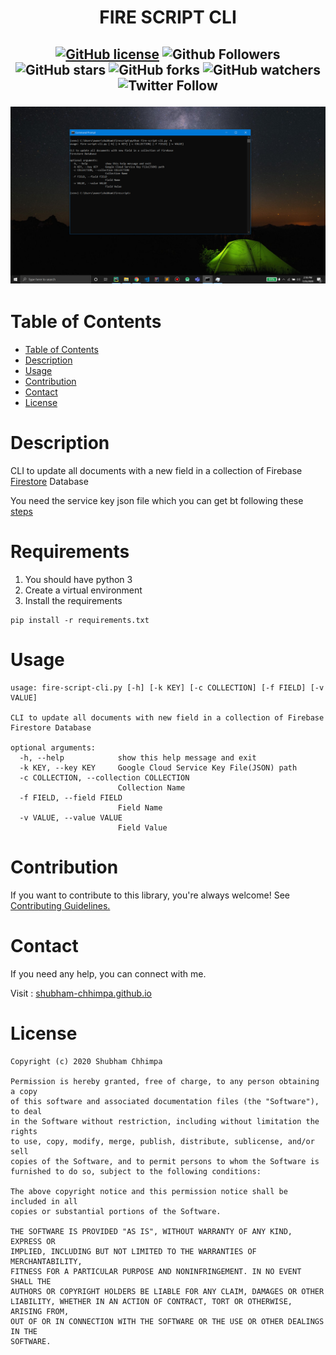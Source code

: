 <h1 align="center">

**FIRE SCRIPT CLI**
</h1>
<h2 align="center">

[![GitHub license](https://img.shields.io/badge/License-MIT-blue.svg)](LICENSE)
![Github Followers](https://img.shields.io/github/followers/shubham-chhimpa?label=Follow&style=social)
![GitHub stars](https://img.shields.io/github/stars/shubham-chhimpa/fire-script-cli?style=social)
![GitHub forks](https://img.shields.io/github/forks/shubham-chhimpa/fire-script-cli?style=social)
![GitHub watchers](https://img.shields.io/github/watchers/shubham-chhimpa/fire-script-cli?style=social)
![Twitter Follow](https://img.shields.io/twitter/follow/shubham_chhimpa?label=Follow&style=social)

![](project/images/cli.png)

</h2>

# Table of Contents
- [Table of Contents](#table-of-contents)
- [Description](#description)
- [Usage](#usage)
- [Contribution](#contribution)
- [Contact](#contact)
- [License](#license)

# Description
CLI to update all documents with a new field in a collection of Firebase
[Firestore](https://firebase.google.com/docs/firestore/quickstart) Database

You need the service key json file which you can get bt following these [steps](https://firebase.google.com/docs/firestore/quickstart#initialize)

# Requirements

1. You should have python 3
2. Create a virtual environment
2. Install the requirements
```
pip install -r requirements.txt
```

# Usage
```
usage: fire-script-cli.py [-h] [-k KEY] [-c COLLECTION] [-f FIELD] [-v VALUE]

CLI to update all documents with new field in a collection of Firebase
Firestore Database

optional arguments:
  -h, --help            show this help message and exit
  -k KEY, --key KEY     Google Cloud Service Key File(JSON) path
  -c COLLECTION, --collection COLLECTION
                        Collection Name
  -f FIELD, --field FIELD
                        Field Name
  -v VALUE, --value VALUE
                        Field Value

```

# Contribution
If you want to contribute to this library, you're always welcome! See [Contributing Guidelines.](https://github.com/shubham-chhimpa/fire-script-cli/blob/master/CONTRIBUTING.md)

# Contact
If you need any help, you can connect with me.

Visit : [shubham-chhimpa.github.io](http://shubham-chhimpa.github.io)
# License
```
Copyright (c) 2020 Shubham Chhimpa

Permission is hereby granted, free of charge, to any person obtaining a copy
of this software and associated documentation files (the "Software"), to deal
in the Software without restriction, including without limitation the rights
to use, copy, modify, merge, publish, distribute, sublicense, and/or sell
copies of the Software, and to permit persons to whom the Software is
furnished to do so, subject to the following conditions:

The above copyright notice and this permission notice shall be included in all
copies or substantial portions of the Software.

THE SOFTWARE IS PROVIDED "AS IS", WITHOUT WARRANTY OF ANY KIND, EXPRESS OR
IMPLIED, INCLUDING BUT NOT LIMITED TO THE WARRANTIES OF MERCHANTABILITY,
FITNESS FOR A PARTICULAR PURPOSE AND NONINFRINGEMENT. IN NO EVENT SHALL THE
AUTHORS OR COPYRIGHT HOLDERS BE LIABLE FOR ANY CLAIM, DAMAGES OR OTHER
LIABILITY, WHETHER IN AN ACTION OF CONTRACT, TORT OR OTHERWISE, ARISING FROM,
OUT OF OR IN CONNECTION WITH THE SOFTWARE OR THE USE OR OTHER DEALINGS IN THE
SOFTWARE.
```